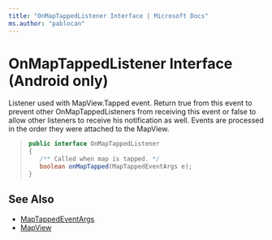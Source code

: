 ```yaml
---
title: "OnMapTappedListener Interface | Microsoft Docs"
ms.author: "pablocan"
---
```


# OnMapTappedListener Interface (Android only)

Listener used with MapView.Tapped event. Return true from this event to prevent other OnMapTappedListeners from receiving this event or false to allow other listeners to receive his notification as well. Events are processed in the order they were attached to the MapView.

>```java
> public interface OnMapTappedListener
>{
>    /** Called when map is tapped. */
>    boolean onMapTapped(MapTappedEventArgs e);
>}
>```

## See Also

* [MapTappedEventArgs](MapTappedEventArgs-class.md)
* [MapView](../MapView-class.md)
